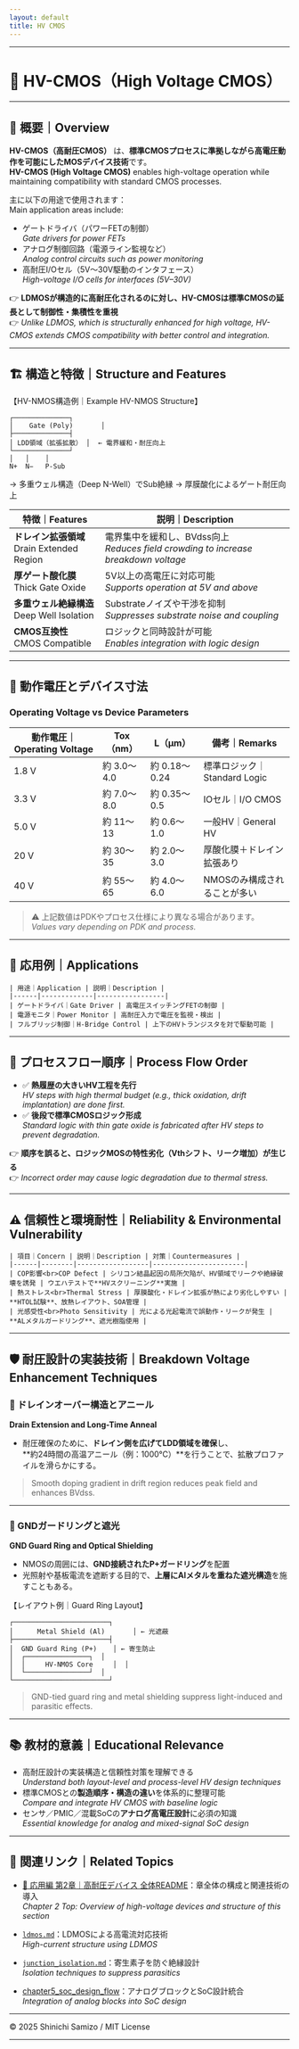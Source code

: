 ```yaml
---
layout: default
title: HV CMOS
---
```


---

# 🧩 HV-CMOS（High Voltage CMOS）

---

## 📘 概要｜Overview

**HV-CMOS（高耐圧CMOS）** は、**標準CMOSプロセスに準拠しながら高電圧動作を可能にしたMOSデバイス技術**です。  
**HV-CMOS (High Voltage CMOS)** enables high-voltage operation while maintaining compatibility with standard CMOS processes.

主に以下の用途で使用されます：  
Main application areas include:

- ゲートドライバ（パワーFETの制御）  
  *Gate drivers for power FETs*
- アナログ制御回路（電源ライン監視など）  
  *Analog control circuits such as power monitoring*
- 高耐圧I/Oセル（5V〜30V駆動のインタフェース）  
  *High-voltage I/O cells for interfaces (5V–30V)*

👉 **LDMOSが構造的に高耐圧化されるのに対し、HV-CMOSは標準CMOSの延長として制御性・集積性を重視**  
👉 *Unlike LDMOS, which is structurally enhanced for high voltage, HV-CMOS extends CMOS compatibility with better control and integration.*

---

## 🏗️ 構造と特徴｜Structure and Features

【HV-NMOS構造例｜Example HV-NMOS Structure】

```
┌──────────────┐
│    Gate (Poly)       │
├──────────────┤
│ LDD領域（拡張拡散） │  ← 電界緩和・耐圧向上
└──────────────┘
│   │    │
N+  N−   P-Sub
```

→ 多重ウェル構造（Deep N-Well）でSub絶縁
→ 厚膜酸化によるゲート耐圧向上

| 特徴｜Features | 説明｜Description |
|----------------|------------------|
| **ドレイン拡張領域**<br>Drain Extended Region | 電界集中を緩和し、BVdss向上<br>*Reduces field crowding to increase breakdown voltage* |
| **厚ゲート酸化膜**<br>Thick Gate Oxide | 5V以上の高電圧に対応可能<br>*Supports operation at 5V and above* |
| **多重ウェル絶縁構造**<br>Deep Well Isolation | Substrateノイズや干渉を抑制<br>*Suppresses substrate noise and coupling* |
| **CMOS互換性**<br>CMOS Compatible | ロジックと同時設計が可能<br>*Enables integration with logic design* |

---

## 📏 動作電圧とデバイス寸法  
### Operating Voltage vs Device Parameters

| 動作電圧｜Operating Voltage | Tox（nm）| L（μm） | 備考｜Remarks |
|-----------------------------|----------|---------|-------------------------|
| 1.8 V | 約 3.0〜4.0 | 約 0.18〜0.24 | 標準ロジック｜Standard Logic |
| 3.3 V | 約 7.0〜8.0 | 約 0.35〜0.5  | IOセル｜I/O CMOS |
| 5.0 V | 約 11〜13   | 約 0.6〜1.0  | 一般HV｜General HV |
| 20 V  | 約 30〜35   | 約 2.0〜3.0  | 厚酸化膜＋ドレイン拡張あり |
| 40 V  | 約 55〜65   | 約 4.0〜6.0  | NMOSのみ構成されることが多い |

> ⚠️ 上記数値はPDKやプロセス仕様により異なる場合があります。  
> *Values vary depending on PDK and process.*

---

## 🧪 応用例｜Applications

```
| 用途｜Application | 説明｜Description |
|------|-------------|-----------------|
| ゲートドライバ｜Gate Driver | 高電圧スイッチングFETの制御 |
| 電源モニタ｜Power Monitor | 高耐圧入力で電圧を監視・検出 |
| フルブリッジ制御｜H-Bridge Control | 上下のHVトランジスタを対で駆動可能 |
```
---

## 🔁 プロセスフロー順序｜Process Flow Order

- ✅ **熱履歴の大きいHV工程を先行**  
  *HV steps with high thermal budget (e.g., thick oxidation, drift implantation) are done first.*
- ✅ **後段で標準CMOSロジック形成**  
  *Standard logic with thin gate oxide is fabricated after HV steps to prevent degradation.*

👉 **順序を誤ると、ロジックMOSの特性劣化（Vthシフト、リーク増加）が生じる**  
👉 *Incorrect order may cause logic degradation due to thermal stress.*

---

## ⚠️ 信頼性と環境耐性｜Reliability & Environmental Vulnerability
```
| 項目｜Concern | 説明｜Description | 対策｜Countermeasures |
|------|--------|------------------|-----------------------|
| COP影響<br>COP Defect | シリコン結晶起因の局所欠陥が、HV領域でリークや絶縁破壊を誘発 | ウエハテストで**HVスクリーニング**実施 |
| 熱ストレス<br>Thermal Stress | 厚膜酸化・ドレイン拡張が熱により劣化しやすい | **HTOL試験**、放熱レイアウト、SOA管理 |
| 光感受性<br>Photo Sensitivity | 光による光起電流で誤動作・リークが発生 | **ALメタルガードリング**、遮光樹脂使用 |
```
---

## 🛡️ 耐圧設計の実装技術｜Breakdown Voltage Enhancement Techniques

### 🔸 ドレインオーバー構造とアニール  
**Drain Extension and Long-Time Anneal**

- 耐圧確保のために、**ドレイン側を広げてLDD領域を確保**し、  
  **約24時間の高温アニール（例：1000℃）**を行うことで、拡散プロファイルを滑らかにする。

> Smooth doping gradient in drift region reduces peak field and enhances BVdss.

---

### 🔸 GNDガードリングと遮光  
**GND Guard Ring and Optical Shielding**

- NMOSの周囲には、**GND接続されたP+ガードリング**を配置  
- 光照射や基板電流を遮断する目的で、**上層にAlメタルを重ねた遮光構造**を施すこともある。

【レイアウト例｜Guard Ring Layout】

```
┌────────────────────────┐
│      Metal Shield (Al)       │ ← 光遮蔽
├────────────────────────┤
│  GND Guard Ring (P+)    │ ← 寄生防止
│  ┌────────────────┐  │
│  │     HV-NMOS Core     │  │
│  └────────────────┘  │
└────────────────────────┘
```

> GND-tied guard ring and metal shielding suppress light-induced and parasitic effects.

---

## 📚 教材的意義｜Educational Relevance

- 高耐圧設計の実装構造と信頼性対策を理解できる  
  *Understand both layout-level and process-level HV design techniques*
- 標準CMOSとの**製造順序・構造の違い**を体系的に整理可能  
  *Compare and integrate HV CMOS with baseline logic*
- センサ／PMIC／混載SoCの**アナログ高電圧設計**に必須の知識  
  *Essential knowledge for analog and mixed-signal SoC design*

---

## 🔗 関連リンク｜Related Topics

- [📘 応用編 第2章｜高耐圧デバイス 全体README](../d_chapter2_high_voltage_devices/README.md)：章全体の構成と関連技術の導入  
  *Chapter 2 Top: Overview of high-voltage devices and structure of this section*

- [`ldmos.md`](./ldmos.md)：LDMOSによる高電流対応技術  
  *High-current structure using LDMOS*

- [`junction_isolation.md`](./junction_isolation.md)：寄生素子を防ぐ絶縁設計  
  *Isolation techniques to suppress parasitics*

- [chapter5_soc_design_flow](../chapter5_soc_design_flow/)：アナログブロックとSoC設計統合  
  *Integration of analog blocks into SoC design*

---

© 2025 Shinichi Samizo / MIT License

---
